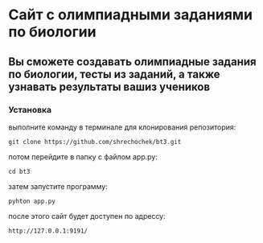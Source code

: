 # Сайт с олимпиадными заданиями по биологии

## Вы сможете создавать олимпиадные задания по биологии, тесты из заданий, а также узнавать результаты вашиз учеников

### Установка

выполните команду в терминале для клонирования репозитория:

```terminal
git clone https://github.com/shrechochek/bt3.git
```

потом перейдите в папку с файлом app.py:

```terminal
cd bt3
```

затем запустите программу:


```terminal
pyhton app.py
```

после этого сайт будет доступен по адрессу:
```URL
http://127.0.0.1:9191/
```
